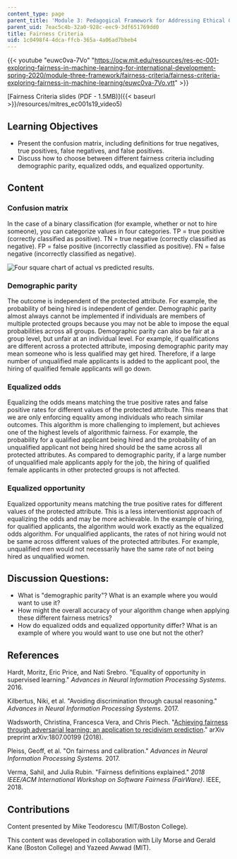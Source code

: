 ```yaml
---
content_type: page
parent_title: 'Module 3: Pedagogical Framework for Addressing Ethical Challenges '
parent_uid: 7eac5c4b-32a0-928c-eec9-3df651769dd0
title: Fairness Criteria
uid: 1c0498f4-4dca-ffcb-365a-4a06ad7bbeb4
---
```


{{< youtube "euwc0va-7Vo" "https://ocw.mit.edu/resources/res-ec-001-exploring-fairness-in-machine-learning-for-international-development-spring-2020/module-three-framework/fairness-criteria/fairness-criteria-exploring-fairness-in-machine-learning/euwc0va-7Vo.vtt" >}}

[Fairness Criteria slides (PDF - 1.5MB)]({{< baseurl >}}/resources/mitres_ec001s19_video5)

Learning Objectives
-------------------

*   Present the confusion matrix, including definitions for true negatives, true positives, false negatives, and false positives.
*   Discuss how to choose between different fairness criteria including demographic parity, equalized odds, and equalized opportunity.

Content
-------

### Confusion matrix

In the case of a binary classification (for example, whether or not to hire someone), you can categorize values in four categories. TP = true positive (correctly classified as positive). TN = true negative (correctly classified as negative). FP = false positive (incorrectly classified as positive). FN = false negative (incorrectly classified as negative).

![Four square chart of actual vs predicted results.](BASEURL_PLACEHOLDER/resources/res-ec-001-fairness-criteria)

### Demographic parity

The outcome is independent of the protected attribute. For example, the probability of being hired is independent of gender. Demographic parity almost always cannot be implemented if individuals are members of multiple protected groups because you may not be able to impose the equal probabilities across all groups. Demographic parity can also be fair at a group level, but unfair at an individual level. For example, if qualifications are different across a protected attribute, imposing demographic parity may mean someone who is less qualified may get hired. Therefore, if a large number of unqualified male applicants is added to the applicant pool, the hiring of qualified female applicants will go down.

### Equalized odds

Equalizing the odds means matching the true positive rates and false positive rates for different values of the protected attribute. This means that we are only enforcing equality among individuals who reach similar outcomes. This algorithm is more challenging to implement, but achieves one of the highest levels of algorithmic fairness. For example, the probability for a qualified applicant being hired and the probability of an unqualified applicant not being hired should be the same across all protected attributes. As compared to demographic parity, if a large number of unqualified male applicants apply for the job, the hiring of qualified female applicants in other protected groups is not affected.

### Equalized opportunity

Equalized opportunity means matching the true positive rates for different values of the protected attribute. This is a less interventionist approach of equalizing the odds and may be more achievable. In the example of hiring, for qualified applicants, the algorithm would work exactly as the equalized odds algorithm. For unqualified applicants, the rates of not hiring would not be same across different values of the protected attributes. For example, unqualified men would not necessarily have the same rate of not being hired as unqualified women.

Discussion Questions:
---------------------

*   What is "demographic parity"? What is an example where you would want to use it?
*   How might the overall accuracy of your algorithm change when applying these different fairness metrics?
*   How do equalized odds and equalized opportunity differ? What is an example of where you would want to use one but not the other?

References
----------

Hardt, Moritz, Eric Price, and Nati Srebro. "Equality of opportunity in supervised learning." _Advances in Neural Information Processing Systems_. 2016.

Kilbertus, Niki, et al. "Avoiding discrimination through causal reasoning." _Advances in Neural Information Processing Systems_. 2017.

Wadsworth, Christina, Francesca Vera, and Chris Piech. "[Achieving fairness through adversarial learning: an application to recidivism prediction](https://arxiv.org/abs/1807.00199)." arXiv preprint arXiv:1807.00199 (2018).

Pleiss, Geoff, et al. "On fairness and calibration." _Advances in Neural Information Processing Systems._ 2017.

Verma, Sahil, and Julia Rubin. "Fairness definitions explained." _2018 IEEE/ACM International Workshop on Software Fairness (FairWare)_. IEEE, 2018.

Contributions
-------------

Content presented by Mike Teodorescu (MIT/Boston College).

This content was developed in collaboration with Lily Morse and Gerald Kane (Boston College) and Yazeed Awwad (MIT).